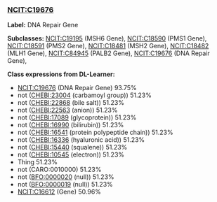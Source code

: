 
### [NCIT:C19676](http://purl.obolibrary.org/obo/NCIT_C19676)
**Label:** DNA Repair Gene

**Subclasses:** [NCIT:C19195](http://purl.obolibrary.org/obo/NCIT_C19195) (MSH6 Gene), [NCIT:C18590](http://purl.obolibrary.org/obo/NCIT_C18590) (PMS1 Gene), [NCIT:C18591](http://purl.obolibrary.org/obo/NCIT_C18591) (PMS2 Gene), [NCIT:C18481](http://purl.obolibrary.org/obo/NCIT_C18481) (MSH2 Gene), [NCIT:C18482](http://purl.obolibrary.org/obo/NCIT_C18482) (MLH1 Gene), [NCIT:C84945](http://purl.obolibrary.org/obo/NCIT_C84945) (PALB2 Gene), [NCIT:C19676](http://purl.obolibrary.org/obo/NCIT_C19676) (DNA Repair Gene), 

**Class expressions from DL-Learner:**

- [NCIT:C19676](http://purl.obolibrary.org/obo/NCIT_C19676) (DNA Repair Gene) 93.75%
- not ([CHEBI:23004](http://purl.obolibrary.org/obo/CHEBI_23004) (carbamoyl group)) 51.23%
- not ([CHEBI:22868](http://purl.obolibrary.org/obo/CHEBI_22868) (bile salt)) 51.23%
- not ([CHEBI:22563](http://purl.obolibrary.org/obo/CHEBI_22563) (anion)) 51.23%
- not ([CHEBI:17089](http://purl.obolibrary.org/obo/CHEBI_17089) (glycoprotein)) 51.23%
- not ([CHEBI:16990](http://purl.obolibrary.org/obo/CHEBI_16990) (bilirubin)) 51.23%
- not ([CHEBI:16541](http://purl.obolibrary.org/obo/CHEBI_16541) (protein polypeptide chain)) 51.23%
- not ([CHEBI:16336](http://purl.obolibrary.org/obo/CHEBI_16336) (hyaluronic acid)) 51.23%
- not ([CHEBI:15440](http://purl.obolibrary.org/obo/CHEBI_15440) (squalene)) 51.23%
- not ([CHEBI:10545](http://purl.obolibrary.org/obo/CHEBI_10545) (electron)) 51.23%
- Thing 51.23%
- not (CARO:0010000) 51.23%
- not ([BFO:0000020](http://purl.obolibrary.org/obo/BFO_0000020) (null)) 51.23%
- not ([BFO:0000019](http://purl.obolibrary.org/obo/BFO_0000019) (null)) 51.23%
- [NCIT:C16612](http://purl.obolibrary.org/obo/NCIT_C16612) (Gene) 50.96%


